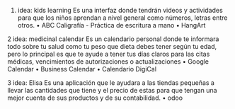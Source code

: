 1. idea: kids learning
Es una interfaz donde tendrán videos y actividades para que los niños aprendan a nivel general como números, letras entre otros. 
•	ABC Caligrafía - Práctica de escritura a mano
•	HangArt

2 idea: medicinal calendar
Es un calendario personal donde te informara todo sobre tu salud como tu peso que dieta debes tener según tu edad, pero lo principal es que te ayude a tener tus días claros para las citas médicas, vencimientos de autorizaciones o actualizaciones
•	Google Calendar
•	Business Calendar
•	Calendario DigiCal

3 idea: Elisa
Es una aplicación que le ayudara a las tiendas pequeñas a llevar las cantidades que tiene y el precio de estas para que tengan una mejor cuenta de sus productos y de su contabilidad.
•	odoo
